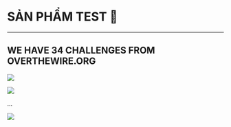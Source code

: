 # SẢN PHẨM TEST 🥑

-----------------------------------------------------------------------------------------------------------------------------------------------------------------------------------------------------------------------

## WE HAVE 34 CHALLENGES FROM OVERTHEWIRE.ORG
![](./Bandit_1)

![](./Bandit_2)

...

![](./Bandit_34)

